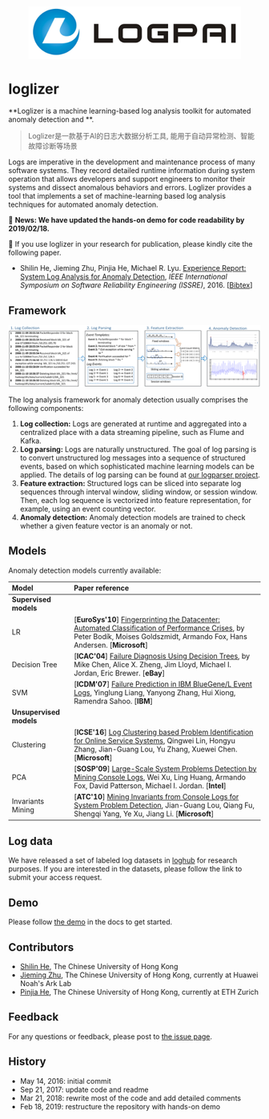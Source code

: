 <p align="center"> <a href="https://github.com/logpai"> <img src="https://github.com/logpai/logpai.github.io/blob/master/img/logpai_logo.jpg" width="425"></a></p>


# loglizer


**Loglizer is a machine learning-based log analysis toolkit for automated anomaly detection and **. 
  > Loglizer是一款基于AI的日志大数据分析工具, 能用于自动异常检测、智能故障诊断等场景
  

Logs are imperative in the development and maintenance process of many software systems. They record detailed
runtime information during system operation that allows developers and support engineers to monitor their systems and dissect anomalous behaviors and errors. Loglizer provides a tool that implements a set of machine-learning based log analysis techniques for automated anomaly detection. 

:telescope: **News: We have updated the hands-on demo for code readability by 2019/02/18.**

:telescope: If you use loglizer in your research for publication, please kindly cite the following paper.
+ Shilin He, Jieming Zhu, Pinjia He, Michael R. Lyu. [Experience Report: System Log Analysis for Anomaly Detection](https://jiemingzhu.github.io/pub/slhe_issre2016.pdf), *IEEE International Symposium on Software Reliability Engineering (ISSRE)*, 2016. [[Bibtex](https://dblp.org/rec/bibtex/conf/issre/HeZHL16)]

## Framework

![Framework of Anomaly Detection](/docs/img/framework.png)

The log analysis framework for anomaly detection usually comprises the following components:

1. **Log collection:** Logs are generated at runtime and aggregated into a centralized place with a data streaming pipeline, such as Flume and Kafka. 
2. **Log parsing:** Logs are naturally unstructured. The goal of log parsing is to convert unstructured log messages into a sequence of structured events, based on which sophisticated machine learning models can be applied. The details of log parsing can be found at [our logparser project](https://github.com/logpai/logparser).
3. **Feature extraction:** Structured logs can be sliced into separate log sequences through interval window, sliding window, or session window. Then, each log sequence is vectorized into feature representation, for example, using an event counting vector. 
4. **Anomaly detection:** Anomaly detection models are trained to check whether a given feature vector is an anomaly or not.


## Models

Anomaly detection models currently available:

| Model | Paper reference |
| :--- | :--- |
| **Supervised models** |
| LR | [**EuroSys'10**] [Fingerprinting the Datacenter: Automated Classification of Performance Crises](https://www.microsoft.com/en-us/research/wp-content/uploads/2009/07/hiLighter.pdf), by Peter Bodík, Moises Goldszmidt, Armando Fox, Hans Andersen. [**Microsoft**] |
| Decision Tree | [**ICAC'04**] [Failure Diagnosis Using Decision Trees](http://www.cs.berkeley.edu/~brewer/papers/icac2004_chen_diagnosis.pdf), by Mike Chen, Alice X. Zheng, Jim Lloyd, Michael I. Jordan, Eric Brewer. [**eBay**] |
| SVM | [**ICDM'07**] [Failure Prediction in IBM BlueGene/L Event Logs](https://www.researchgate.net/publication/4324148_Failure_Prediction_in_IBM_BlueGeneL_Event_Logs), Yinglung Liang, Yanyong Zhang, Hui Xiong, Ramendra Sahoo. [**IBM**]|
| **Unsupervised models** |
| Clustering | [**ICSE'16**] [Log Clustering based Problem Identification for Online Service Systems](https://www.microsoft.com/en-us/research/wp-content/uploads/2016/07/ICSE-2016-2-Log-Clustering-based-Problem-Identification-for-Online-Service-Systems.pdf), Qingwei Lin, Hongyu Zhang, Jian-Guang Lou, Yu Zhang, Xuewei Chen. [**Microsoft**]| 
| PCA | [**SOSP'09**] [Large-Scale System Problems Detection by Mining Console Logs](http://iiis.tsinghua.edu.cn/~weixu/files/sosp09.pdf), Wei Xu, Ling Huang, Armando Fox, David Patterson, Michael I. Jordan. [**Intel**] |
| Invariants Mining | [**ATC'10**] [Mining Invariants from Console Logs for System Problem Detection](https://www.usenix.org/legacy/event/atc10/tech/full_papers/Lou.pdf), Jian-Guang Lou, Qiang Fu, Shengqi Yang, Ye Xu, Jiang Li. [**Microsoft**]|


## Log data
We have released a set of labeled log datasets in [loghub](https://github.com/logpai/loghub) for research purposes. If you are interested in the datasets, please follow the link to submit your access request.

## Demo
Please follow [the demo](./docs/demo.md) in the docs to get started.


## Contributors
+ [Shilin He](https://shilinhe.github.io), The Chinese University of Hong Kong
+ [Jieming Zhu](https://jiemingzhu.github.io), The Chinese University of Hong Kong, currently at Huawei Noah's Ark Lab
+ [Pinjia He](https://pinjiahe.github.io/), The Chinese University of Hong Kong, currently at ETH Zurich


## Feedback
For any questions or feedback, please post to [the issue page](https://github.com/logpai/loglizer/issues/new). 


## History
* May 14, 2016: initial commit 
* Sep 21, 2017: update code and readme 
* Mar 21, 2018: rewrite most of the code and add detailed comments
* Feb 18, 2019: restructure the repository with hands-on demo
